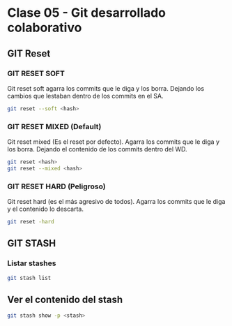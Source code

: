 # Clase 05 - Git desarrollado colaborativo

## GIT Reset

### GIT RESET SOFT
Git reset soft agarra los commits que le diga y los borra. Dejando los cambios que lestaban dentro de los commits en el SA.

```sh
git reset --soft <hash>
```

### GIT RESET MIXED (Default)
Git reset mixed (Es el reset por defecto). Agarra los commits que le diga y los borra. Dejando el contenido de los commits dentro del WD.

```sh
git reset <hash>
git reset --mixed <hash>
```

### GIT RESET HARD (Peligroso)
Git reset hard (es el más agresivo de todos). Agarra los commits que le diga y el contenido lo descarta.

```sh
git reset -hard
```

## GIT STASH

### Listar stashes

```sh
git stash list
```

## Ver el contenido del stash

```sh
git stash show -p <stash>
```